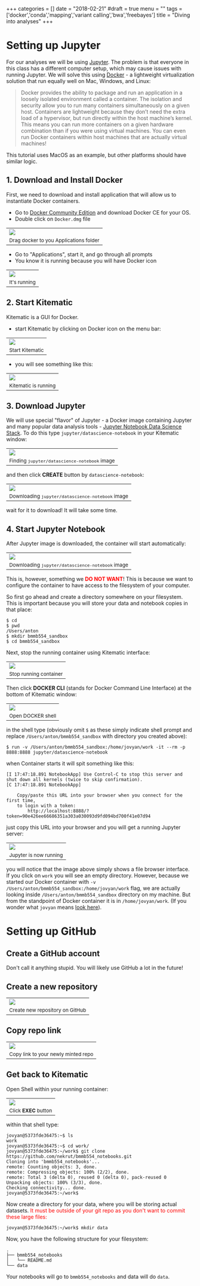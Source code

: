 +++
categories = []
date = "2018-02-21"
#draft = true
menu = ""
tags = ['docker','conda','mapping','variant calling','bwa','freebayes']
title = "Diving into analyses"
+++

# Setting up Jupyter

For our analyses we will be using [Jupyter](http://jupyter.org/). The problem is that everyone in this class has a different computer setup, which may cause issues with running Jupyter. We will solve this using [Docker](https://www.docker.com/) - a lightweight virtualization solution that run equally well on Mac, Windows, and Linux:

>Docker provides the ability to package and run an application in a loosely isolated environment called a container. The isolation and security allow you to run many containers simultaneously on a given host. Containers are lightweight because they don’t need the extra load of a hypervisor, but run directly within the host machine’s kernel. This means you can run more containers on a given hardware combination than if you were using virtual machines. You can even run Docker containers within host machines that are actually virtual machines!

This tutorial uses MacOS as an example, but other platforms should have similar logic.

## 1. Download and Install Docker

First, we need to download and install application that will allow us to instantiate Docker containers.

 - Go to [Docker Community Edition](https://www.docker.com/community-edition) and download Docker CE for your OS.  
 - Double click on `Docker.dmg` file


|          |
|----------|
|![](/img/docker_install.png)|
|<small>Drag docker to you Applications folder</small>|

- Go to "Applications", start it, and go through all prompts
- You know it is running because you will have Docker icon 

|          |
|----------|
|![](/img/docker_menu_bar.png)|
|<small>It's running</small>|

## 2. Start Kitematic

Kitematic is a GUI for Docker.

- start Kitematic by clicking on Docker icon on the menu bar:

|          |
|----------|
|![](/img/start_kitematic.png)|
|<small>Start Kitematic</small>|

- you will see something like this:

|          |
|----------|
|![](/img/kitematic_window.png)|
|<small>Kitematic is running</small>|

## 3. Download Jupyter 

We will use special "flavor" of Jupyter - a Docker image containing Jupyter and many popular data analysis tools - [Jupyter Notebook Data Science Stack](https://github.com/jupyter/docker-stacks/tree/master/datascience-notebook). To do this type `jupyter/datascience-notebook` in your Kitematic window:

|          |
|----------|
|![](/img/getting_jp.png)|
|<small>Finding `jupyter/datascience-notebook` image</small>|

and then click **CREATE** button by `datascience-notebook`:

|          |
|----------|
|![](/img/getting_jp1.png)|
|<small>Downloading `jupyter/datascience-notebook` image</small>|

wait for it to download! It will take some time.

## 4. Start Jupyter Notebook

After Jupyter image is downloaded, the container will start automatically:

|          |
|----------|
|![](/img/running_jp1.png)|
|<small>Downloading `jupyter/datascience-notebook` image</small>|

This is, however, something we <font color="red">**DO NOT WANT**</font>! This is because we want to configure the container to have access to the filesystem of your computer. 

So first go ahead and create a directory somewhere on your filesystem. This is important because you will store your data and notebook copies in that place:

```
$ cd
$ pwd
/Users/anton
$ mkdir bmmb554_sandbox
$ cd bmmb554_sandbox
```

Next, stop the running container using Kitematic interface:

|          |
|----------|
|![](/img/stop_jp.png)|
|<small>Stop running container</small>|

Then click **DOCKER CLI** (stands for Docker Command Line Interface) at the bottom of Kitematic window:

|          |
|----------|
|![](/img/docker_cli.png)|
|<small>Open DOCKER shell</small>|

in the shell type (obviously omit `$` as these simply indicate shell prompt and replace `/Users/anton/bmmb554_sandbox` with directory you created above):

```
$ run -v /Users/anton/bmmb554_sandbox:/home/jovyan/work -it --rm -p 8888:8888 jupyter/datascience-notebook
```

when Container starts it will spit something like this:

```
[I 17:47:18.891 NotebookApp] Use Control-C to stop this server and shut down all kernels (twice to skip confirmation).
[C 17:47:18.891 NotebookApp] 
    
    Copy/paste this URL into your browser when you connect for the first time,
    to login with a token:
        http://localhost:8888/?token=90e426ee66686351a303a030093d9fd094bd700f41e07d94
```

just copy this URL into your browser and you will get a running Jupyter server:

|          |
|----------|
|![](/img/its_running.png)|
|<small>Jupyter is now running</small>|

you will notice that the image above simply shows a file browser interface. If you click on `work` you will see an empty directory. However, because we started our Docker container with `-v /Users/anton/bmmb554_sandbox:/home/jovyan/work` flag, we are actually looking inside `/Users/anton/bmmb554_sandbox` directory on my machine. But from the standpoint of Docker container it is in `/home/jovyan/work`. (If you wonder what `jovyan` means [look here](https://github.com/jupyter/docker-stacks/issues/358)).

# Setting up GitHub

## Create a GitHub account

Don't call it anything stupid. You will likely use GitHub a lot in the future!

## Create a new repository

|          |
|----------|
|![](/img/create_repo.png)|
|<small>Create new repository on GitHub</small>|

## Copy repo link

|          |
|----------|
|![](/img/copy_repo_link.png)|
|<small>Copy link to your newly minted repo</small>|

## Get back to Kitematic

Open Shell within your running container:

|          |
|----------|
|![](/img/start_container_shell.png)|
|<small>Click **EXEC** button</small>|

within that shell type:

```
jovyan@5373fde36475:~$ ls
work
jovyan@5373fde36475:~$ cd work/
jovyan@5373fde36475:~/work$ git clone https://github.com/nekrut/bmmb554_notebooks.git
Cloning into 'bmmb554_notebooks'...
remote: Counting objects: 3, done.
remote: Compressing objects: 100% (2/2), done.
remote: Total 3 (delta 0), reused 0 (delta 0), pack-reused 0
Unpacking objects: 100% (3/3), done.
Checking connectivity... done.
jovyan@5373fde36475:~/work$ 

```

Now create a directory for your data, where you will be storing actual datasets. <font color="red">It must be outside of your git repo as you don't want to commit these large files:</font>

```
jovyan@5373fde36475:~/work$ mkdir data
```

Now, you have the following structure for your filesystem:

```
.
├── bmmb554_notebooks
│   └── README.md
└── data
```

Your notebooks will go to `bmmb554_notebooks` and data will do `data`.








